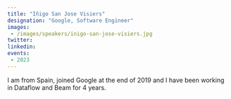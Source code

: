 ```yaml
---
title: "Iñigo San Jose Visiers"
designation: "Google, Software Engineer"
images:
 - /images/speakers/inigo-san-jose-visiers.jpg
twitter: 
linkedin: 
events:
 - 2023
---
```


I am from Spain, joined Google at the end of 2019 and I have been working in Dataflow and Beam for 4 years.